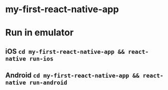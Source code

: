 # my-first-react-native-app

# Run in emulator

## iOS `cd my-first-react-native-app && react-native run-ios`

## Android  `cd my-first-react-native-app && react-native run-android`
